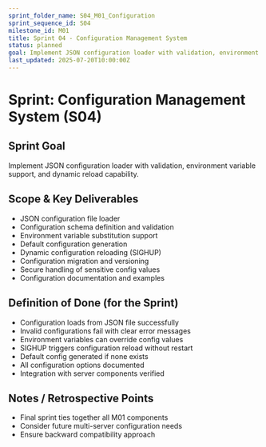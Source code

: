 ```yaml
---
sprint_folder_name: S04_M01_Configuration
sprint_sequence_id: S04
milestone_id: M01
title: Sprint 04 - Configuration Management System
status: planned
goal: Implement JSON configuration loader with validation, environment variable support, and dynamic reload capability.
last_updated: 2025-07-20T10:00:00Z
---
```


# Sprint: Configuration Management System (S04)

## Sprint Goal
Implement JSON configuration loader with validation, environment variable support, and dynamic reload capability.

## Scope & Key Deliverables
- JSON configuration file loader
- Configuration schema definition and validation
- Environment variable substitution support
- Default configuration generation
- Dynamic configuration reloading (SIGHUP)
- Configuration migration and versioning
- Secure handling of sensitive config values
- Configuration documentation and examples

## Definition of Done (for the Sprint)
- Configuration loads from JSON file successfully
- Invalid configurations fail with clear error messages
- Environment variables can override config values
- SIGHUP triggers configuration reload without restart
- Default config generated if none exists
- All configuration options documented
- Integration with server components verified

## Notes / Retrospective Points
- Final sprint ties together all M01 components
- Consider future multi-server configuration needs
- Ensure backward compatibility approach